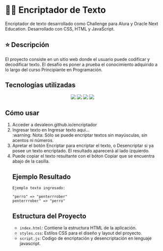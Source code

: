 # 🕵️‍♀️ Encriptador de Texto

Encriptador de texto desarrollado como Challenge para Alura y Oracle Next Education.
Desarrollado con CSS, HTML y JavaScript.

## ⭐ Descripción
El proyecto consiste en un sitio web donde el usuario puede codificar y decodificar texto. 
El desafío es poner a prueba el conocimiento adquirido a lo largo del curso Principiante en Programación.

## Tecnologías utilizadas
<div align="center">
    <img src="https://img.shields.io/badge/JavaScript-5A5A5A?logo=javascript&logoColor=yelllow"/>
    <img src="https://img.shields.io/badge/HTML-5A5A5A?logo=html5" />
    <img src="https://img.shields.io/badge/CSS-5A5A5A?logo=css3&logoColor=01A3D8" />
 <img src="https://custom-icon-badges.demolab.com/badge/Visual%20Studio%20Code-0078d7.svg?logo=vsc&logoColor=white" />
</div>

## Cómo usar

<ol type="1">
<li> Acceder a devaleon.github.io/encriptador </li>
<li> Ingresar texto en Ingresar texto aqui... </li>
:warning:	Nota: Sólo se puede encriptar textos sin mayúsculas, sin acentos ni números.
<li> Apretar el botón Encriptar para encriptar el texto, o Desencriptar si ya posee un texto encriptado. El resultado aparecerá al lado izquierdo. </li>
<li> Puede copiar el texto resultante con el bóton Copiar que se encuentra abajo de la casilla.</li>

## Ejemplo Resultado

```
Ejemplo texto ingresado:

"perro" => "penterrrober"
penterrrober" => "perro"
```

## Estructura del Proyecto

- `index.html`: Contiene la estructura HTML de la aplicación.
- `styles.css`: Estilos CSS para el diseño y layout del proyecto.
- `script.js`: Codigo de encriptación y desencriptación en lenguaje javascript.
